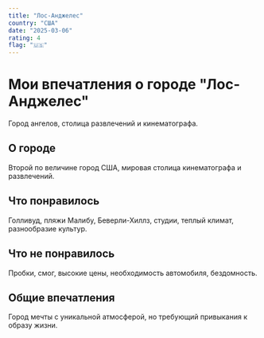```yaml
---
title: "Лос-Анджелес"
country: "США"
date: "2025-03-06"
rating: 4
flag: "🇺🇸"
---
```


# Мои впечатления о городе "Лос-Анджелес"

Город ангелов, столица развлечений и кинематографа.

## О городе

Второй по величине город США, мировая столица кинематографа и развлечений.

## Что понравилось

Голливуд, пляжи Малибу, Беверли-Хиллз, студии, теплый климат, разнообразие культур.

## Что не понравилось

Пробки, смог, высокие цены, необходимость автомобиля, бездомность.

## Общие впечатления

Город мечты с уникальной атмосферой, но требующий привыкания к образу жизни.
